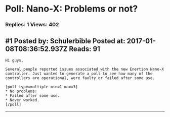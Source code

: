 # Poll: Nano-X: Problems or not?

### Replies: 1 Views: 402

## \#1 Posted by: Schulerbible Posted at: 2017-01-08T08:36:52.937Z Reads: 91

```
Hi guys,

Several people reported issues associated with the new Enertion Nano-X controller. Just wanted to generate a poll to see how many of the controllers are operational, were faulty or failed after some use.

[poll type=multiple min=1 max=3]
* No problems!
* Failed after some use.
* Never worked.
[/poll]
```

---
